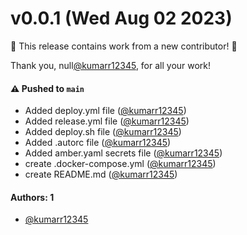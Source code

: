 # v0.0.1 (Wed Aug 02 2023)

:tada: This release contains work from a new contributor! :tada:

Thank you, null[@kumarr12345](https://github.com/kumarr12345), for all your work!

#### ⚠️ Pushed to `main`

- Added deploy.yml file ([@kumarr12345](https://github.com/kumarr12345))
- Added release.yml file ([@kumarr12345](https://github.com/kumarr12345))
- Added deploy.sh file ([@kumarr12345](https://github.com/kumarr12345))
- Added .autorc file ([@kumarr12345](https://github.com/kumarr12345))
- Added amber.yaml secrets file ([@kumarr12345](https://github.com/kumarr12345))
- create .docker-compose.yml ([@kumarr12345](https://github.com/kumarr12345))
- create README.md ([@kumarr12345](https://github.com/kumarr12345))

#### Authors: 1

- [@kumarr12345](https://github.com/kumarr12345)
